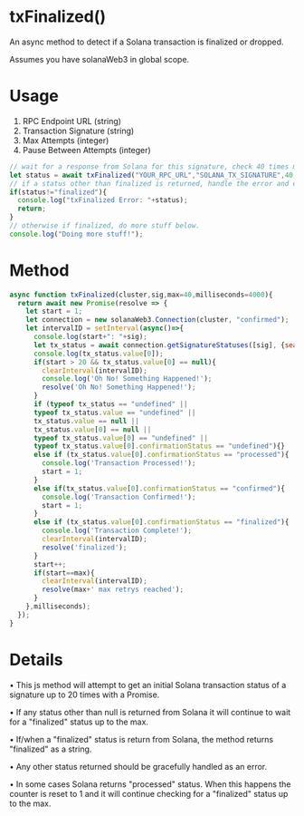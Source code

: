 # txFinalized()
An async method to detect if a Solana transaction is finalized or dropped.

Assumes you have solanaWeb3 in global scope.

# Usage
1. RPC Endpoint URL (string)
2. Transaction Signature (string)
3. Max Attempts (integer)
4. Pause Between Attempts (integer)
```javascript
// wait for a response from Solana for this signature, check 40 times max, and pause 4 seconds between checks.
let status = await txFinalized("YOUR_RPC_URL","SOLANA_TX_SIGNATURE",40,4000);
// if a status other than finalized is returned, handle the error and exit.
if(status!="finalized"){
  console.log("txFinalized Error: "+status);
  return;
}
// otherwise if finalized, do more stuff below.
console.log("Doing more stuff!");
```

# Method

```javascript
async function txFinalized(cluster,sig,max=40,milliseconds=4000){
  return await new Promise(resolve => {
    let start = 1;
    let connection = new solanaWeb3.Connection(cluster, "confirmed");
    let intervalID = setInterval(async()=>{
      console.log(start+": "+sig);
      let tx_status = await connection.getSignatureStatuses([sig], {searchTransactionHistory: true,});
      console.log(tx_status.value[0]);
      if(start > 20 && tx_status.value[0] == null){
        clearInterval(intervalID);
        console.log('Oh No! Something Happened!');
        resolve('Oh No! Something Happened!');
      }
      if (typeof tx_status == "undefined" || 
      typeof tx_status.value == "undefined" || 
      tx_status.value == null || 
      tx_status.value[0] == null || 
      typeof tx_status.value[0] == "undefined" || 
      typeof tx_status.value[0].confirmationStatus == "undefined"){} 
      else if (tx_status.value[0].confirmationStatus == "processed"){
        console.log('Transaction Processed!');
        start = 1;
      }
      else if(tx_status.value[0].confirmationStatus == "confirmed"){
        console.log('Transaction Confirmed!');
        start = 1;
      }
      else if (tx_status.value[0].confirmationStatus == "finalized"){
        console.log('Transaction Complete!');
        clearInterval(intervalID);
        resolve('finalized');
      }
      start++;
      if(start==max){
        clearInterval(intervalID);
        resolve(max+' max retrys reached');
      }
    },milliseconds);
  });  
}
```

# Details

• This js method will attempt to get an initial Solana transaction status of a signature up to 20 times with a Promise.

• If any status other than null is returned from Solana it will continue to wait for a "finalized" status up to the max.

• If/when a "finalized" status is return from Solana, the method returns "finalized" as a string.

• Any other status returned should be gracefully handled as an error.

• In some cases Solana returns "processed" status. When this happens the counter is reset to 1 and it will continue checking for a "finalized" status up to the max.
